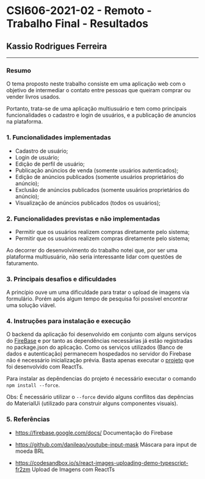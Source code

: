 # **CSI606-2021-02 - Remoto - Trabalho Final - Resultados**

## Kassio Rodrigues Ferreira

--------------

<!-- Este documento tem como objetivo apresentar o projeto desenvolvido, considerando o que foi definido na proposta e o produto final. -->

### Resumo

  <!-- (Apresentar um breve resumo sobre o seu trabalho, indicando o contexto e as principais funcionalidades.) -->
   O tema proposto neste trabalho consiste em uma aplicação web com o objetivo de intermediar o contato entre pessoas que queiram comprar ou vender livros usados.
   
   Portanto, trata-se de uma aplicação multiusuário e tem como principais funcionalidades o cadastro e login de usuários, e a publicação de anuncios na plataforma. 
  
### 1. Funcionalidades implementadas
<!-- Descrever as funcionalidades que eram previstas e foram implementas. -->
  - Cadastro de usuário;
  - Login de usuário;
  - Edição de perfil de usuário;
  - Publicação anúncios de venda (somente usuários autenticados);
  - Edição de anúncios publicados (somente usuários proprietários do anúncio);
  - Exclusão de anúncios publicados (somente usuários proprietários do anúncio);
  - Visualização de anúncios publicados (todos os usuários);
  
### 2. Funcionalidades previstas e não implementadas
<!-- Descrever as funcionalidades que eram previstas e não foram implementas, apresentando uma breve justificativa do porquê elas não foram incluídas -->
- Permitir que os usuários realizem compras diretamente pelo sistema;
- Permitir que os usuários realizem compras diretamente pelo sistema;

Ao decorrer do desenvolvimento do trabalho notei que, por ser uma plataforma multiusuário, não seria interessante lidar com questões de faturamento.


### 3. Principais desafios e dificuldades
<!-- Descrever os principais desafios encontrados no desenvolvimento do trabalho, quais foram as dificuldades e como elas foram superadas e resolvidas. -->
A princípio ouve um uma dificuldade para tratar o upload de imagens via formulário. Porém após algum tempo de pesquisa foi possível encontrar uma solução viável.

### 4. Instruções para instalação e execução
<!-- Descrever o que deve ser feito para instalar (ou baixar) a aplicação, o que precisa ser configurando (parâmetros, banco de dados e afins) e como executá-la. -->

O backend da aplicação foi desenvolvido em conjunto com alguns serviços do [FireBase](https://firebase.google.com/) e por tanto as dependências necessárias já estão registradas no package.json do aplicação. Como os serviços utilizados (Banco de dados e autenticação) permanecem hospedados no servidor do Firebase não é necessário inicialização prévia. Basta apenas executar o [projeto](./projeto/app/) que foi desenvolvido com ReactTs.

Para instalar as depêndencias do projeto é necessário executar o comando ``npm install --force``. 

Obs: É necessário utilizar o ``--force`` devido alguns conflitos das depências do MaterialUi (utilizado para construir alguns componentes visuais).


### 5. Referências
<!-- Referências podem ser incluídas, caso necessário. Utilize o padrão ABNT. -->

 - https://firebase.google.com/docs/ Documentação do Firebase 
    
 - https://github.com/danileao/youtube-input-mask Máscara para input de moeda BRL 
    
 - https://codesandbox.io/s/react-images-uploading-demo-typescript-fr2zm Upload de Imagens com ReactTs 
    
